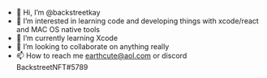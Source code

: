 - 👋 Hi, I’m @backstreetkay
- 👀 I’m interested in learning code and developing things with xcode/react and MAC OS native tools
- 🌱 I’m currently learning Xcode
- 💞️ I’m looking to collaborate on anything really
- 📫 How to reach me earthcute@aol.com or discord BackstreetNFT#5789

<!---
backstreetkay/backstreetkay is a ✨ special ✨ repository because its `README.md` (this file) appears on your GitHub profile.
You can click the Preview link to take a look at your changes.
--->
